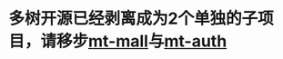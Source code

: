 # 多树开源已经剥离成为2个单独的子项目，请移步[mt-mall](https://github.com/publicdevop2019/mt-mall)与[mt-auth](https://github.com/publicdevop2019/mt-auth)

